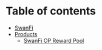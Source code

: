 # Table of contents

* [SwanFi](README.md)
* [Products](products/README.md)
  * [SwanFi OP Reward Pool](products/swanfi-op-reward-pool.md)
